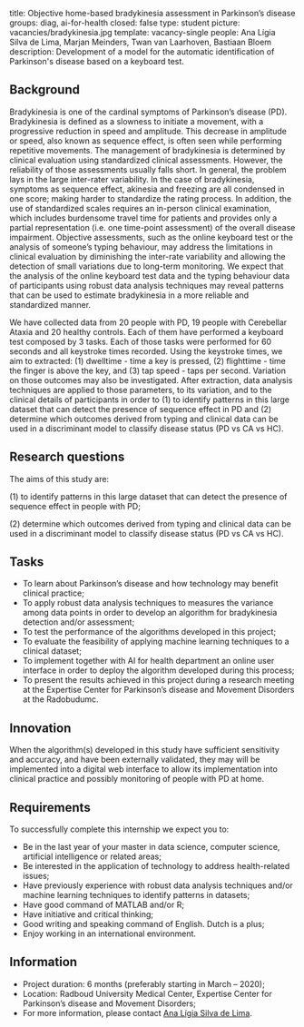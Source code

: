 title: Objective home-based bradykinesia assessment in Parkinson’s disease
groups: diag, ai-for-health
closed: false
type: student
picture: vacancies/bradykinesia.jpg
template: vacancy-single
people: Ana Lígia Silva de Lima, Marjan Meinders, Twan van Laarhoven, Bastiaan Bloem
description: Development of a model for the automatic identification of Parkinson's disease based on a keyboard test.

## Background
Bradykinesia is one of the cardinal symptoms of Parkinson’s disease (PD). Bradykinesia is defined as a slowness to initiate a movement, with a progressive reduction in speed and amplitude. This decrease in amplitude or speed, also known as sequence effect, is often seen while performing repetitive movements. The management of bradykinesia is determined by clinical evaluation using standardized clinical assessments. However, the reliability of those assessments usually falls short. In general, the problem lays in the large inter-rater variability. In the case of bradykinesia, symptoms as sequence effect, akinesia and freezing are all condensed in one score; making harder to standardize the rating process. In addition, the use of standardized scales requires an in-person clinical examination, which includes burdensome travel time for patients and provides only a partial representation (i.e. one time-point assessment) of the overall disease impairment.
Objective assessments, such as the online keyboard test or the analysis of someone’s typing behaviour, may address the limitations in clinical evaluation by diminishing the inter-rate variability and allowing the detection of small variations due to long-term monitoring. We expect that the analysis of the online keyboard test data and the typing behaviour data of participants using robust data analysis techniques may reveal patterns that can be used to estimate bradykinesia in a more reliable and standardized manner.

We have collected data from 20 people with PD, 19 people with Cerebellar Ataxia and 20 healthy controls. Each of them have performed a keyboard test composed by 3 tasks. Each of those tasks were performed for 60 seconds and all keystroke times recorded. Using the keystroke times, we aim to extracted: (1) dwelltime - time a key is pressed, (2) flighttime - time the finger is above the key, and (3) tap speed - taps per second. Variation on those outcomes may also be investigated. After extraction, data analysis techniques are applied to those parameters, to its variation, and to the clinical details of participants in order to (1) to identify patterns in this large dataset that can detect the presence of sequence effect in PD and (2) determine which outcomes derived from typing and clinical data can be used in a discriminant model to classify disease status (PD vs CA vs HC).


## Research questions
The aims of this study are: 

(1)	to identify patterns in this large dataset that can detect the presence of sequence effect in people with PD;

(2)	determine which outcomes derived from typing and clinical data can be used in a discriminant model to classify disease status (PD vs CA vs HC).

## Tasks
- To learn about Parkinson’s disease and how technology may benefit clinical practice;
-	To apply robust data analysis techniques to measures the variance among data points in order to develop an algorithm for bradykinesia detection and/or assessment; 
-	To test the performance of the algorithms developed in this project;
-	To evaluate the feasibility of applying machine learning techniques to a clinical dataset; 
-	To implement together with AI for health department an online user interface in order to deploy the algorithm developed during this process;
-	To present the results achieved in this project during a research meeting at the Expertise Center for Parkinson’s disease and Movement Disorders at the Radobudumc.

## Innovation
When the algorithm(s) developed in this study have sufficient sensitivity and accuracy, and have been externally validated, they may will be implemented into a digital web interface to allow its implementation into clinical practice and possibly monitoring of people with PD at home.

## Requirements
To successfully complete this internship we expect you to: 
- Be in the last year of your master in data science, computer science, artificial intelligence or related areas;
- Be interested in the application of technology to address health-related issues;
- Have previously experience with robust data analysis techniques and/or machine learning techniques to identify patterns in datasets;
- Have good command of MATLAB and/or R; 
- Have initiative and critical thinking;
- Good writing and speaking command of English. Dutch is a plus;
- Enjoy working in an international environment.

## Information
-	Project duration: 6 months (preferably starting in March – 2020);
-	Location: Radboud University Medical Center, Expertise Center for Parkinson’s disease and Movement Disorders; 
-	For more information, please contact [Ana Lígia Silva de Lima](mailto:ana.silvadelima@radboudumc.nl).
